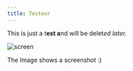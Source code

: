 ```yaml
---
title: Testeur
---
```

This is just a t**est a**nd will be delet*ed later.*

![screen](/uploads/screenshot-2022-02-24-182514.png "Title for img")

The Image shows a screenshot :)